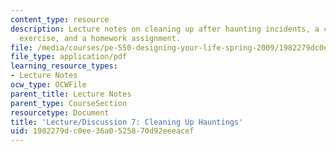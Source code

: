 ```yaml
---
content_type: resource
description: Lecture notes on cleaning up after haunting incidents, a class participation
  exercise, and a homework assignment.
file: /media/courses/pe-550-designing-your-life-spring-2009/1982279dc0ee36a0525870d92eeeacef_MITPE_550iap09_s09_lec07.pdf
file_type: application/pdf
learning_resource_types:
- Lecture Notes
ocw_type: OCWFile
parent_title: Lecture Notes
parent_type: CourseSection
resourcetype: Document
title: 'Lecture/Discussion 7: Cleaning Up Hauntings'
uid: 1982279d-c0ee-36a0-5258-70d92eeeacef
---
```

